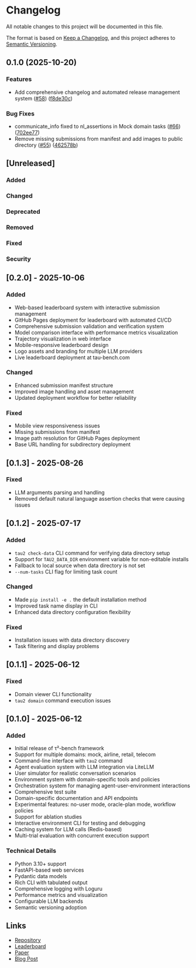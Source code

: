 # Changelog

All notable changes to this project will be documented in this file.

The format is based on [Keep a Changelog](https://keepachangelog.com/en/1.0.0/),
and this project adheres to [Semantic Versioning](https://semver.org/spec/v2.0.0.html).

## 0.1.0 (2025-10-20)


### Features

* Add comprehensive changelog and automated release management system ([#58](https://github.com/laminair/tau2-bench/issues/58)) ([f8de30c](https://github.com/laminair/tau2-bench/commit/f8de30c298689cbe0117d76a378e7315a17e5bd8))


### Bug Fixes

* communicate_info fixed to nl_assertions in Mock domain tasks ([#66](https://github.com/laminair/tau2-bench/issues/66)) ([702ee77](https://github.com/laminair/tau2-bench/commit/702ee77e497d89e9d8942ab7206c1a465b12e503))
* Remove missing submissions from manifest and add images to public directory ([#55](https://github.com/laminair/tau2-bench/issues/55)) ([462578b](https://github.com/laminair/tau2-bench/commit/462578b06dcc143c6ad67f75ebe08662dcb98caf))

## [Unreleased]

### Added

### Changed

### Deprecated

### Removed

### Fixed

### Security

## [0.2.0] - 2025-10-06

### Added
- Web-based leaderboard system with interactive submission management
- GitHub Pages deployment for leaderboard with automated CI/CD
- Comprehensive submission validation and verification system
- Model comparison interface with performance metrics visualization
- Trajectory visualization in web interface
- Mobile-responsive leaderboard design
- Logo assets and branding for multiple LLM providers
- Live leaderboard deployment at tau-bench.com

### Changed
- Enhanced submission manifest structure
- Improved image handling and asset management
- Updated deployment workflow for better reliability

### Fixed
- Mobile view responsiveness issues
- Missing submissions from manifest
- Image path resolution for GitHub Pages deployment
- Base URL handling for subdirectory deployment

## [0.1.3] - 2025-08-26

### Fixed
- LLM arguments parsing and handling
- Removed default natural language assertion checks that were causing issues

## [0.1.2] - 2025-07-17

### Added
- `tau2 check-data` CLI command for verifying data directory setup
- Support for `TAU2_DATA_DIR` environment variable for non-editable installs
- Fallback to local source when data directory is not set
- `--num-tasks` CLI flag for limiting task count

### Changed
- Made `pip install -e .` the default installation method
- Improved task name display in CLI
- Enhanced data directory configuration flexibility

### Fixed
- Installation issues with data directory discovery
- Task filtering and display problems

## [0.1.1] - 2025-06-12

### Fixed
- Domain viewer CLI functionality
- `tau2 domain` command execution issues

## [0.1.0] - 2025-06-12

### Added
- Initial release of τ²-bench framework
- Support for multiple domains: mock, airline, retail, telecom
- Command-line interface with `tau2` command
- Agent evaluation system with LLM integration via LiteLLM
- User simulator for realistic conversation scenarios
- Environment system with domain-specific tools and policies
- Orchestration system for managing agent-user-environment interactions
- Comprehensive test suite
- Domain-specific documentation and API endpoints
- Experimental features: no-user mode, oracle-plan mode, workflow policies
- Support for ablation studies
- Interactive environment CLI for testing and debugging
- Caching system for LLM calls (Redis-based)
- Multi-trial evaluation with concurrent execution support

### Technical Details
- Python 3.10+ support
- FastAPI-based web services
- Pydantic data models
- Rich CLI with tabulated output
- Comprehensive logging with Loguru
- Performance metrics and visualization
- Configurable LLM backends
- Semantic versioning adoption

## Links
- [Repository](https://github.com/sierra-research/tau2-bench)
- [Leaderboard](https://tau-bench.com)
- [Paper](https://arxiv.org/abs/2506.07982)
- [Blog Post](https://sierra.ai/blog/benchmarking-agents-in-collaborative-real-world-scenarios)
